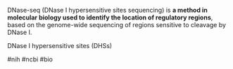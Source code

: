 DNase-seq (DNase I hypersensitive sites sequencing) is **a method in molecular biology used to identify the location of regulatory regions**, based on the genome-wide sequencing of regions sensitive to cleavage by DNase I.

DNase I hypersensitive sites (DHSs)

#nih #ncbi #bio
